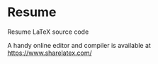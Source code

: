 # Resume
Resume LaTeX source code

A handy online editor and compiler is available at https://www.sharelatex.com/
